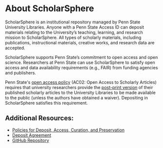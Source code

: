# About ScholarSphere 

ScholarSphere is an institutional repository managed by Penn State University Libraries. Anyone with a Penn State Access ID can deposit materials relating to the University’s teaching, learning, and research mission to ScholarSphere. All types of scholarly materials, including publications, instructional materials, creative works, and research data are accepted.

ScholarSphere supports Penn State’s commitment to open access and open science. Researchers at Penn State can use ScholarSphere to satisfy open access and data availability requirements (e.g., FAIR) from funding agencies and publishers. 

Penn State's [open access policy](https://openaccess.psu.edu/)  (AC02: Open Access to Scholarly Articles) requires that university researchers provide the [post-print version](http://psu.libanswers.com/faq/273465) of their published scholarly articles to the University Libraries to be made available to the public (unless the authors have obtained a waiver). Depositing in ScholarSphere satisfies this requirement. 

## Additional Resources:

- [Policies for Deposit, Access, Curation, and Preservation](policies)
- [Deposit Agreement](agreement)
- [GitHub Repository](https://github.com/psu-stewardship/scholarsphere-4)